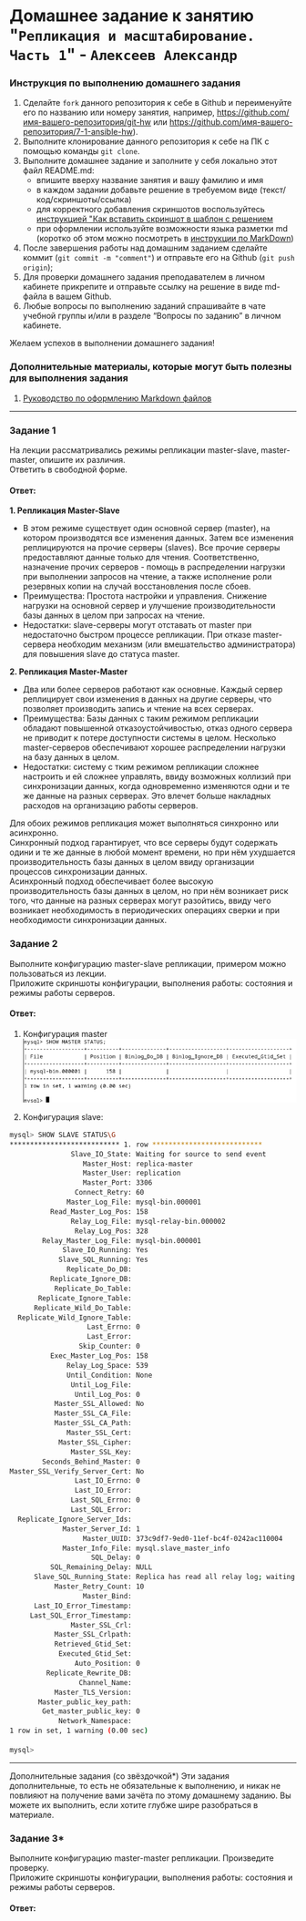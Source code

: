 # Домашнее задание к занятию "`Репликация и масштабирование. Часть 1`" - `Алексеев Александр`


### Инструкция по выполнению домашнего задания

   1. Сделайте `fork` данного репозитория к себе в Github и переименуйте его по названию или номеру занятия, например, https://github.com/имя-вашего-репозитория/git-hw или  https://github.com/имя-вашего-репозитория/7-1-ansible-hw).
   2. Выполните клонирование данного репозитория к себе на ПК с помощью команды `git clone`.
   3. Выполните домашнее задание и заполните у себя локально этот файл README.md:
      - впишите вверху название занятия и вашу фамилию и имя
      - в каждом задании добавьте решение в требуемом виде (текст/код/скриншоты/ссылка)
      - для корректного добавления скриншотов воспользуйтесь [инструкцией "Как вставить скриншот в шаблон с решением](https://github.com/netology-code/sys-pattern-homework/blob/main/screen-instruction.md)
      - при оформлении используйте возможности языка разметки md (коротко об этом можно посмотреть в [инструкции  по MarkDown](https://github.com/netology-code/sys-pattern-homework/blob/main/md-instruction.md))
   4. После завершения работы над домашним заданием сделайте коммит (`git commit -m "comment"`) и отправьте его на Github (`git push origin`);
   5. Для проверки домашнего задания преподавателем в личном кабинете прикрепите и отправьте ссылку на решение в виде md-файла в вашем Github.
   6. Любые вопросы по выполнению заданий спрашивайте в чате учебной группы и/или в разделе “Вопросы по заданию” в личном кабинете.
   
Желаем успехов в выполнении домашнего задания!
   
### Дополнительные материалы, которые могут быть полезны для выполнения задания

1. [Руководство по оформлению Markdown файлов](https://gist.github.com/Jekins/2bf2d0638163f1294637#Code)

---

### Задание 1  
На лекции рассматривались режимы репликации master-slave, master-master, опишите их различия.  
Ответить в свободной форме.  
#### Ответ:
**1. Репликация Master-Slave**  
* В этом режиме существует один основной сервер (master), на котором производятся все изменения данных. Затем все изменения реплицируются на прочие серверы (slaves). Все прочие серверы предоставляют данные только для чтения. Соответственно, назначение прочих серверов - помощь в распределении нагрузки при выполнении запросов на чтение, а также исполнение роли резервных копии на случай восстановления после сбоев.
* Преимущества: Простота настройки и управления. Снижение нагрузки на основной сервер и улучшение производительности базы данных в целом при запросах на чтение.
* Недостатки: slave-серверы могут отставать от master при недостаточно быстром процессе репликации. При отказе master-сервера необходим механизм (или вмешательство администратора) для повышения slave до статуса master.

**2. Репликация Master-Master**
* Два или более серверов работают как основные. Каждый сервер реплицирует свои изменения в данных на другие серверы, что позволяет производить запись и чтение на всех серверах.  
* Преимущества:  Базы данных с таким режимом репликации обладают повышенной отказоустойчивостью, отказ одного сервера не приводит к потере доступности системы в целом.  Несколько master-серверов обеспечивают хорошее распределении нагрузки на базу данных в целом.  
* Недостатки:  систему с тким режимом репликации сложнее настроить и ей сложнее управлять, ввиду возможных коллизий при синхронизации данных, когда одновременно изменяются одни и те же данные на разных серверах. Это влечет больше накладных расходов на организацию работы серверов.


Для обоих режимов репликация может выполняться синхронно или асинхронно.  
Синхронный подход гарантирует, что все серверы будут содержать одини и те же данные в любой момент времени, но при нём ухудшается производительность базы данных в целом ввиду организации процессов синхронизации данных.  
Асинхронный подход обеспечивает более высокую производительность базы данных в целом, но при нём возникает риск того, что данные на разных серверах могут разойтись, ввиду чего возникает необходимость в периодических операциях сверки и при необходимости синхронизации данных.


### Задание 2  
Выполните конфигурацию master-slave репликации, примером можно пользоваться из лекции.  
Приложите скриншоты конфигурации, выполнения работы: состояния и режимы работы серверов.  
#### Ответ:
1. Конфигурация master
![replica-master-conf](06-img/12-06-mysql-repl-task-2-master.png) 

2. Конфигурация slave:  
``` bash
mysql> SHOW SLAVE STATUS\G
*************************** 1. row ***************************
               Slave_IO_State: Waiting for source to send event
                  Master_Host: replica-master
                  Master_User: replication
                  Master_Port: 3306
                Connect_Retry: 60
              Master_Log_File: mysql-bin.000001
          Read_Master_Log_Pos: 158
               Relay_Log_File: mysql-relay-bin.000002
                Relay_Log_Pos: 328
        Relay_Master_Log_File: mysql-bin.000001
             Slave_IO_Running: Yes
            Slave_SQL_Running: Yes
              Replicate_Do_DB: 
          Replicate_Ignore_DB: 
           Replicate_Do_Table: 
       Replicate_Ignore_Table: 
      Replicate_Wild_Do_Table: 
  Replicate_Wild_Ignore_Table: 
                   Last_Errno: 0
                   Last_Error: 
                 Skip_Counter: 0
          Exec_Master_Log_Pos: 158
              Relay_Log_Space: 539
              Until_Condition: None
               Until_Log_File: 
                Until_Log_Pos: 0
           Master_SSL_Allowed: No
           Master_SSL_CA_File: 
           Master_SSL_CA_Path: 
              Master_SSL_Cert: 
            Master_SSL_Cipher: 
               Master_SSL_Key: 
        Seconds_Behind_Master: 0
Master_SSL_Verify_Server_Cert: No
                Last_IO_Errno: 0
                Last_IO_Error: 
               Last_SQL_Errno: 0
               Last_SQL_Error: 
  Replicate_Ignore_Server_Ids: 
             Master_Server_Id: 1
                  Master_UUID: 373c9df7-9ed0-11ef-bc4f-0242ac110004
             Master_Info_File: mysql.slave_master_info
                    SQL_Delay: 0
          SQL_Remaining_Delay: NULL
      Slave_SQL_Running_State: Replica has read all relay log; waiting for more updates
           Master_Retry_Count: 10
                  Master_Bind: 
      Last_IO_Error_Timestamp: 
     Last_SQL_Error_Timestamp: 
               Master_SSL_Crl: 
           Master_SSL_Crlpath: 
           Retrieved_Gtid_Set: 
            Executed_Gtid_Set: 
                Auto_Position: 0
         Replicate_Rewrite_DB: 
                 Channel_Name: 
           Master_TLS_Version: 
       Master_public_key_path: 
        Get_master_public_key: 0
            Network_Namespace: 
1 row in set, 1 warning (0.00 sec)

mysql> 
```

---

Дополнительные задания (со звёздочкой*)
Эти задания дополнительные, то есть не обязательные к выполнению, и никак не повлияют на получение вами зачёта по этому домашнему заданию. Вы можете их выполнить, если хотите глубже шире разобраться в материале.

### Задание 3*  
Выполните конфигурацию master-master репликации. Произведите проверку.  
Приложите скриншоты конфигурации, выполнения работы: состояния и режимы работы серверов.  

#### Ответ: